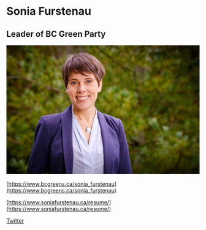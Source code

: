# Sonia Furstenau

## Leader of BC Green Party

![photo of Sonia Furstenau](images/image20.png)

[https://www.bcgreens.ca/sonia_furstenau](https://www.bcgreens.ca/sonia_furstenau)

[https://www.soniafurstenau.ca/resume/](https://www.soniafurstenau.ca/resume/)

[Twitter](https://twitter.com/soniafurstenau)
